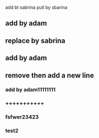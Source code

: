 


add bt sabrina
pull by sbarina
## add by adam

## replace by sabrina

## add by adam

## remove then add a new line 

### add by adam11111111

### +++++++++++
### fsfwer23423
### test2 
